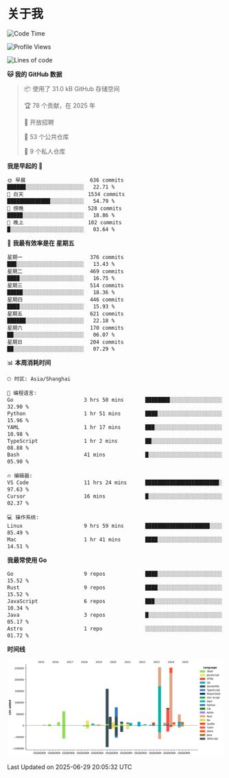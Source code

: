 # 关于我

<!--START_SECTION:waka-->
![Code Time](http://img.shields.io/badge/Code%20Time-3%2C912%20hrs%2032%20mins-blue)

![Profile Views](http://img.shields.io/badge/%E4%B8%AA%E4%BA%BA%E8%B5%84%E6%96%99%E8%A7%82%E7%9C%8B%E6%AC%A1%E6%95%B0-0-blue)

![Lines of code](https://img.shields.io/badge/%E4%BB%8E%E3%80%8CHello%20World%E3%80%8D%E8%B5%B7%E6%88%91%E5%B7%B2%E7%BB%8F%E5%86%99%E4%BA%86-1.2%20million%20%E8%A1%8C%E4%BB%A3%E7%A0%81-blue)

**🐱 我的 GitHub 数据** 

> 📦  使用了 31.0 kB GitHub 存储空间 
 > 
> 🏆 78 个贡献，在 2025 年
 > 
> 💼 开放招聘
 > 
> 📜 53 个公共仓库 
 > 
> 🔑 9 个私人仓库 
 > 
**我是早起的 🐤** 

```text
🌞 早晨                     636 commits         ██████░░░░░░░░░░░░░░░░░░░   22.71 % 
🌆 白天                     1534 commits        ██████████████░░░░░░░░░░░   54.79 % 
🌃 傍晚                     528 commits         █████░░░░░░░░░░░░░░░░░░░░   18.86 % 
🌙 晚上                     102 commits         █░░░░░░░░░░░░░░░░░░░░░░░░   03.64 % 
```
📅 **我最有效率是在 星期五** 

```text
星期一                      376 commits         ███░░░░░░░░░░░░░░░░░░░░░░   13.43 % 
星期二                      469 commits         ████░░░░░░░░░░░░░░░░░░░░░   16.75 % 
星期三                      514 commits         █████░░░░░░░░░░░░░░░░░░░░   18.36 % 
星期四                      446 commits         ████░░░░░░░░░░░░░░░░░░░░░   15.93 % 
星期五                      621 commits         ██████░░░░░░░░░░░░░░░░░░░   22.18 % 
星期六                      170 commits         ██░░░░░░░░░░░░░░░░░░░░░░░   06.07 % 
星期日                      204 commits         ██░░░░░░░░░░░░░░░░░░░░░░░   07.29 % 
```


📊 **本周消耗时间** 

```text
🕑︎ 时区: Asia/Shanghai

💬 编程语言: 
Go                       3 hrs 50 mins       ████████░░░░░░░░░░░░░░░░░   32.90 % 
Python                   1 hr 51 mins        ████░░░░░░░░░░░░░░░░░░░░░   15.96 % 
YAML                     1 hr 17 mins        ███░░░░░░░░░░░░░░░░░░░░░░   10.98 % 
TypeScript               1 hr 2 mins         ██░░░░░░░░░░░░░░░░░░░░░░░   08.88 % 
Bash                     41 mins             █░░░░░░░░░░░░░░░░░░░░░░░░   05.90 % 

🔥 编辑器: 
VS Code                  11 hrs 24 mins      ████████████████████████░   97.63 % 
Cursor                   16 mins             █░░░░░░░░░░░░░░░░░░░░░░░░   02.37 % 

💻 操作系统: 
Linux                    9 hrs 59 mins       █████████████████████░░░░   85.49 % 
Mac                      1 hr 41 mins        ████░░░░░░░░░░░░░░░░░░░░░   14.51 % 
```

**我最常使用 Go** 

```text
Go                       9 repos             ████░░░░░░░░░░░░░░░░░░░░░   15.52 % 
Rust                     9 repos             ████░░░░░░░░░░░░░░░░░░░░░   15.52 % 
JavaScript               6 repos             ███░░░░░░░░░░░░░░░░░░░░░░   10.34 % 
Java                     3 repos             █░░░░░░░░░░░░░░░░░░░░░░░░   05.17 % 
Astro                    1 repo              ░░░░░░░░░░░░░░░░░░░░░░░░░   01.72 % 
```



**时间线**

![Lines of Code chart](https://raw.githubusercontent.com/catusax/catusax/master/assets/bar_graph.png)


 Last Updated on 2025-06-29 20:05:32 UTC
<!--END_SECTION:waka-->
